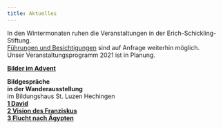 ```yaml
---
title: Aktuelles
---
```


In den Wintermonaten ruhen die Veranstaltungen in der Erich-Schickling-Stiftung.   
[Führungen und Besichtigungen](/fuehrungen/) sind auf Anfrage weiterhin möglich.  
Unser Veranstaltungsprogramm 2021 ist in Planung.
   


[**Bilder im Advent**](/bildgedanken/20201220adventwinterbild/)

**Bildgespräche   
in der Wanderausstellung**   
im Bildungshaus St. Luzen Hechingen   
[**1 David**](https://www.youtube.com/watch?v=3nhrK_LALV0&list=PLtBXVmJbclJjH78xhvOrsd8FzMtt0k70R&index=1&t=20s/)  
[**2 Vision des Franziskus**](https://www.youtube.com/watch?v=C74y1XskCms&feature=youtu.be/)  
[**3 Flucht nach Ägypten**](https://youtu.be/uFxONC-PU24/)